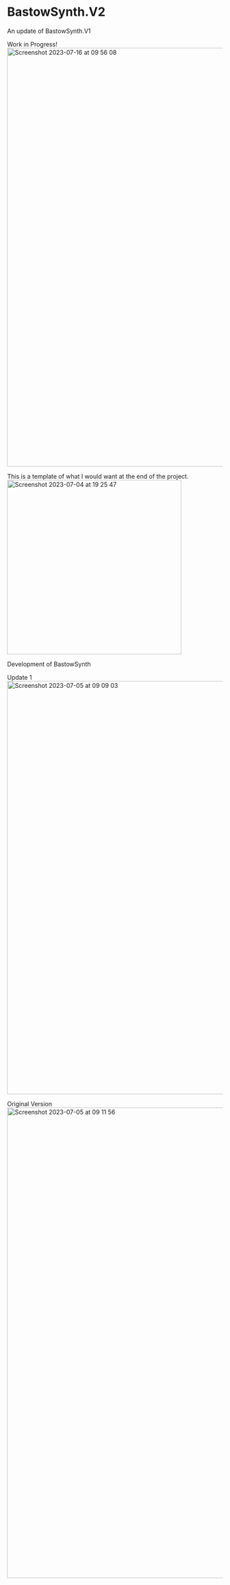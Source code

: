 # BastowSynth.V2
An update of BastowSynth.V1

Work in Progress!
<img width="977" alt="Screenshot 2023-07-16 at 09 56 08" src="https://github.com/Bastow2000/BastowSynth.V2/assets/77554338/84d42c9e-ba8b-4a07-9551-6355d16adeda">


This is a template of what I would want at the end of the project.
<img width="407" alt="Screenshot 2023-07-04 at 19 25 47" src="https://github.com/Bastow2000/BastowSynth.V2/assets/77554338/16b060d5-b023-4650-b7b2-c40d44d65dd8">



Development of BastowSynth 

Update 1
<img width="964" alt="Screenshot 2023-07-05 at 09 09 03" src="https://github.com/Bastow2000/BastowSynth.V2/assets/77554338/a1973ddc-3ec9-450a-93a5-262a775d83ab">

Original Version
<img width="1098" alt="Screenshot 2023-07-05 at 09 11 56" src="https://github.com/Bastow2000/BastowSynth.V2/assets/77554338/339aa0c4-fac9-41cc-8885-57027f22f1f9">
